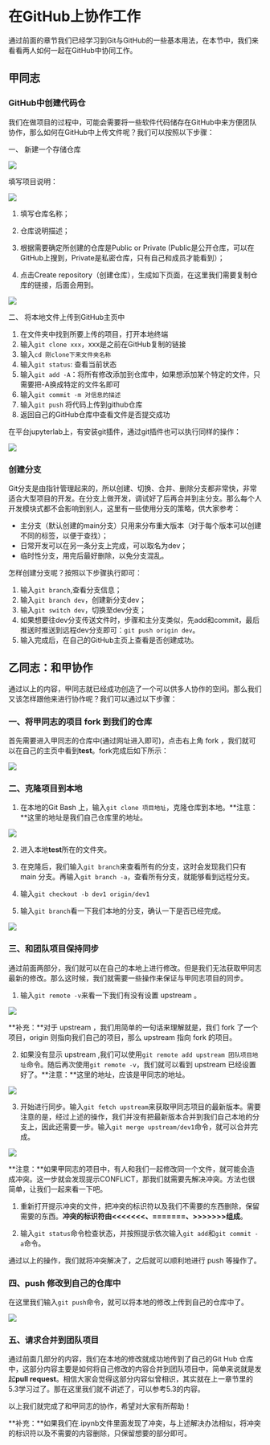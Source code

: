 # 在GitHub上协作工作

通过前面的章节我们已经学习到Git与GitHub的一些基本用法，在本节中，我们来看看两人如何一起在GitHub中协同工作。

## 甲同志

### GitHub中创建代码仓

我们在做项目的过程中，可能会需要将一些软件代码储存在GitHub中来方便团队协作，那么如何在GitHub中上传文件呢？我们可以按照以下步骤：

一、 新建一个存储仓库

![](../img/create_repo.jpg)

填写项目说明：

![](../img/new_repo_setting.jpg)

1. 填写仓库名称；

2. 仓库说明描述；

3. 根据需要确定所创建的仓库是Public or Private (Public是公开仓库，可以在GitHub上搜到，Private是私密仓库，只有自己和成员才能看到）；

4. 点击Create repository（创建仓库），生成如下页面，在这里我们需要复制仓库的链接，后面会用到。

![](../img/copy_ssh_path.jpg)

二、 将本地文件上传到GitHub主页中

1. 在文件夹中找到所要上传的项目，打开本地终端
2. 输入`git clone xxx`，xxx是之前在GitHub复制的链接
3. 输入`cd 刚clone下来文件夹名称`
4. 输入`git status`: 查看当前状态
5. 输入`git add -A`：将所有修改添加到仓库中，如果想添加某个特定的文件，只需要把-A换成特定的文件名即可
7. 输入`git commit -m 对信息的描述`
8. 输入`git push` 将代码上传到github仓库
9. 返回自己的GitHub仓库中查看文件是否提交成功

在平台jupyterlab上，有安装git插件，通过git插件也可以执行同样的操作：

![](../img/jupyterhub_use_git_plugin.png)

### 创建分支

Git分支是由指针管理起来的，所以创建、切换、合并、删除分支都非常快，非常适合大型项目的开发。在分支上做开发，调试好了后再合并到主分支。那么每个人开发模块式都不会影响到别人，这里有一些使用分支的策略，供大家参考：

- 主分支（默认创建的main分支）只用来分布重大版本（对于每个版本可以创建不同的标签，以便于查找）；
- 日常开发可以在另一条分支上完成，可以取名为dev；
- 临时性分支，用完后最好删除，以免分支混乱。

怎样创建分支呢？按照以下步骤执行即可：

1. 输入`git branch`,查看分支信息；
2. 输入`git branch dev`，创建新分支dev；
3. 输入`git switch dev`，切换至dev分支；
4. 如果想要往dev分支传送文件时，步骤和主分支类似，先add和commit，最后推送时推送到远程dev分支即可：`git push origin dev`。
5. 输入完成后，在自己的GitHub主页上查看是否创建成功。

## 乙同志：和甲协作

通过以上的内容，甲同志就已经成功创造了一个可以供多人协作的空间。那么我们又该怎样跟他来进行协作呢？我们可以通过以下步骤：

### 一、将甲同志的项目 fork 到我们的仓库

首先需要进入甲同志的仓库中(通过网址进入即可)，点击右上角 fork ，我们就可以在自己的主页中看到**test**。fork完成后如下所示：

![](../img/fork乙.png)

### 二、克隆项目到本地

1. 在本地的Git Bash 上，输入`git clone 项目地址`，克隆仓库到本地。**注意：**这里的地址是我们自己仓库里的地址。

![](../img/克隆乙.png)

2. 进入本地**test**所在的文件夹。

3. 在克隆后，我们输入`git branch`来查看所有的分支，这时会发现我们只有 main 分支。再输入`git branch -a`，查看所有分支，就能够看到远程分支。

4. 输入`git checkout -b dev1 origin/dev1`

5. 输入`git branch`看一下我们本地的分支，确认一下是否已经完成。

![](../img/远程分支乙.png)

### 三、和团队项目保持同步

通过前面两部分，我们就可以在自己的本地上进行修改。但是我们无法获取甲同志最新的修改。那么这时候，我们就需要一些操作来保证与甲同志项目的同步。

1. 输入`git remote -v`来看一下我们有没有设置 upstream 。

![](../img/upstream1乙.png)

**补充：**对于 upstream ，我们用简单的一句话来理解就是，我们 fork 了一个项目，origin 则指向我们自己的项目，那么 upstream 指向 fork 的项目。

2. 如果没有显示 upstream ,我们可以使用`git remote add upstream 团队项目地址`命令。随后再次使用`git remote -v`，我们就可以看到 upstream 已经设置好了。**注意：**这里的地址，应该是甲同志的地址。

![](../img/upstream2乙.png)

3. 开始进行同步。输入`git fetch upstream`来获取甲同志项目的最新版本。需要注意的是，经过上述的操作，我们并没有把最新版本合并到我们自己本地的分支上，因此还需要一步。输入`git merge upstream/dev1`命令，就可以合并完成。

![](../img/upstream3乙.png)

**注意：**如果甲同志的项目中，有人和我们一起修改同一个文件，就可能会造成冲突。这一步就会发现提示CONFLICT，那我们就需要先解决冲突。方法也很简单，让我们一起来看一下吧。

1. 重新打开提示冲突的文件，把冲突的标识符以及我们不需要的东西删除，保留需要的东西。**冲突的标识符由<<<<<<<、=======、>>>>>>>组成**。

2. 输入`git status`命令检查状态，并按照提示依次输入`git add`和`git commit -a`命令。

通过以上的操作，我们就将冲突解决了，之后就可以顺利地进行 push 等操作了。

### 四、push 修改到自己的仓库中

在这里我们输入`git push`命令，就可以将本地的修改上传到自己的仓库中了。

![](../img/push乙.png)

### 五、请求合并到团队项目

通过前面几部分的内容，我们在本地的修改就成功地传到了自己的Git Hub 仓库中，这部分内容主要是如何将自己修改的内容合并到团队项目中，简单来说就是发起**pull request**。相信大家会觉得这部分内容似曾相识，其实就在上一章节里的5.3学习过了。那在这里我们就不讲述了，可以参考5.3的内容。

以上我们就完成了和甲同志的协作，希望对大家有所帮助！

**补充：**如果我们在.ipynb文件里面发现了冲突，与上述解决办法相似，将冲突的标识符以及不需要的内容删除，只保留想要的部分即可。